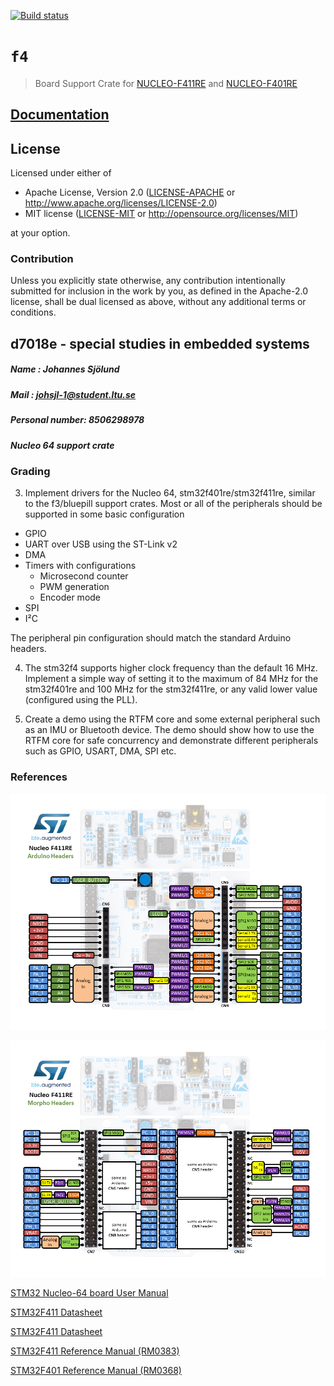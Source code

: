 [![Build status](https://travis-ci.org/jsjolund/f4.svg?branch=master)](https://travis-ci.org/jsjolund/f4)

# `f4`

> Board Support Crate for [NUCLEO-F411RE] and [NUCLEO-F401RE]

[NUCLEO-F401RE]: http://www.st.com/en/evaluation-tools/nucleo-f401re.html
[NUCLEO-F411RE]: http://www.st.com/en/evaluation-tools/nucleo-f411re.html

## [Documentation](https://jsjolund.github.io/f4/f4/)

## License

Licensed under either of

- Apache License, Version 2.0 ([LICENSE-APACHE](LICENSE-APACHE) or
  http://www.apache.org/licenses/LICENSE-2.0)
- MIT license ([LICENSE-MIT](LICENSE-MIT) or http://opensource.org/licenses/MIT)

at your option.

### Contribution

Unless you explicitly state otherwise, any contribution intentionally submitted
for inclusion in the work by you, as defined in the Apache-2.0 license, shall be
dual licensed as above, without any additional terms or conditions.

## d7018e - special studies in embedded systems

##### Name : Johannes Sjölund
##### Mail : johsjl-1@student.ltu.se
##### Personal number: 8506298978
##### Nucleo 64 support crate

### Grading

3. Implement drivers for the Nucleo 64, stm32f401re/stm32f411re, similar to the f3/bluepill support crates. Most or all of the peripherals should be supported in some basic configuration
* GPIO
* UART over USB using the ST-Link v2
* DMA
* Timers with configurations
  * Microsecond counter
  * PWM generation
  * Encoder mode
* SPI
* I²C

The peripheral pin configuration should match the standard Arduino headers.

4. The stm32f4 supports higher clock frequency than the default 16 MHz. Implement a simple way of setting it to the maximum of 84 MHz for the stm32f401re and 100 MHz for the stm32f411re, or any valid lower value (configured using the PLL).

5. Create a demo using the RTFM core and some external peripheral such as an IMU or Bluetooth device. The demo should show how to use the RTFM core for safe concurrency and demonstrate different peripherals such as GPIO, USART, DMA, SPI etc.

### References
![Nucleo F411RE pins](docs/Nucleo_f411re.png)

![Nucleo F411RE morpho pins](docs/Nucleo_f411re_morpho.png)

[STM32 Nucleo-64 board User Manual](https://www.st.com/resource/en/user_manual/dm00105823.pdf)

[STM32F411 Datasheet](https://www.st.com/resource/en/datasheet/stm32f411re.pdf)

[STM32F411 Datasheet](https://www.st.com/resource/en/datasheet/stm32f401re.pdf)

[STM32F411 Reference Manual (RM0383)](www.st.com/resource/en/reference_manual/dm00119316.pdf)

[STM32F401 Reference Manual (RM0368)](www.st.com/resource/en/reference_manual/dm00096844.pdf)

